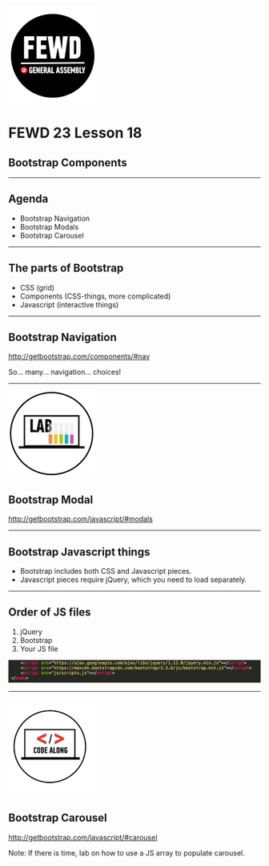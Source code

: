 ![GeneralAssemb.ly](../../img/icons/FEWD_Logo.png)

# FEWD 23 Lesson 18
## Bootstrap Components

---

## Agenda

* Bootstrap Navigation
* Bootstrap Modals
* Bootstrap Carousel

---

## The parts of Bootstrap

* CSS (grid)
* Components (CSS-things, more complicated)
* Javascript (interactive things)

---

## Bootstrap Navigation

http://getbootstrap.com/components/#nav

So... many... navigation... choices!

---

![GeneralAssemb.ly](../../img/icons/exercise_icon_md.png)

## Bootstrap Modal

http://getbootstrap.com/javascript/#modals

---

## Bootstrap Javascript things

* Bootstrap includes both CSS and Javascript pieces.
* Javascript pieces require jQuery, which you need to load separately.

---

## Order of JS files

1. jQuery
2. Bootstrap
3. Your JS file

![GeneralAssemb.ly](images/script_order.jpg)

---

![GeneralAssemb.ly](../../img/icons/code_along.png)

## Bootstrap Carousel

http://getbootstrap.com/javascript/#carousel

Note:
If there is time, lab on how to use a JS array to populate carousel.
